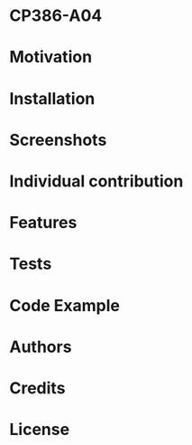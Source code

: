 # CP386-A04

# Motivation

# Installation

# Screenshots

# Individual contribution

# Features
# Tests
# Code Example
# Authors
# Credits
# License
